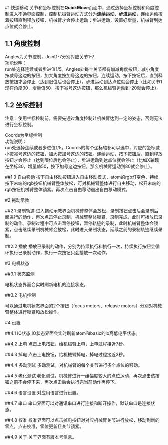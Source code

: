 #1 快速移动
关节和坐标控制在**QuickMove**页面中，通过选择坐标控制和角度控制进入不通界面控制，控制机械臂运动方式分为**连续运动**、**步进运动**，连续运动按着按钮直到释放按钮，机械臂才会停止运动；步进运动，设置好增量，机械臂到达点位就会停止。<br>
## 1.1 角度控制
Angles为关节控制，Joint1-7分别对应关节1-7<br>
功能说明：<br>
run处选择连续或者步进值1/5。Angles处每个关节都有加减角度按钮，减小角度按减号这边的按钮，加大角度按加号这边的按钮。连续运动，按下按钮后，直到释放按钮才会停止（达到限位后也会停止），步进运动到达点位就会停止（比如关节1现在角度30，增量值50，按下减号这边按钮，那么机械臂运动到-20就会停止）。<br>

## 1.2 坐标控制
注意：使用坐标控制前，需要先通过角度控制让机械臂达到一定的姿态，否则无法进行坐标控制。<br>

Coords为坐标控制<br>
功能说明：<br>
run处选择连续或者步进值1/5。Coords的每个坐标轴都可以选中，对应的坐标减小按减号这边的按钮，加大按加号这边的按钮。连续运动，按下按钮后，直到释放按钮才会停止（达到限位后也会停止），步进运动到达点位就会停止（比如X轴现在坐标30，增量值50，按下加号这边按钮，那么机械臂运动到80就会停止）。<br>

##1.3 自由移动
按下自由移动按钮进入自由移动模式，atom的rgb灯变色，持续按下末端的rgb按钮机械臂整体放松，可对机械臂整体进行自由移动，松开末端的rgb按钮机械臂整体锁紧。再次点击自由移动退出自由移动模式。

#2 拖动示教

##2.1 录制轨迹
进入拖动示教界面机械臂整体会放松，录制按钮点击后会录制后面进行的动作，再次点击停止录制，机械臂整体锁紧，录制完成，此时可播放已录制的动作。录制过程中可点击暂停按钮，暂停轨迹的录制，此时机械臂整体会锁紧，点击继续录制机械臂会放松，此时进入录制状态，延续之前的录制轨迹继续录制。

##2.2 播放
播放已录制的动作，分别为持续执行和执行一次，持续执行按钮会循环执行已录制动作，执行一次按钮只会播放一次动作。

#3 电机状态

##3.1 状态监测

电机状态界面会实时刷新电机的连接状态。

##3.2 电机控制

可以通过电机状态界面的2个按钮（focus motors、release motors）分别对机械臂整体进行锁紧和放松操作。

#4 设置

##4.1 IO状态
IO状态界面会实时刷新atom和basic的io高低电平状态。

##4.2 上电
点击上电按钮，给机械臂上电，上电过程接近7秒。

##4.3 掉电
点击上电按钮，给机械臂掉电，掉电过程接近3秒。

##4.4 多动测试
多动测试，对机械臂的每个关节进行多个点位的移动。

##4.5 老化测试
老化测试，机械臂进行一组幅度较大的点位运动，再次点击该按钮之前不会停下来，再次点击后会执行完当前动作再停下。

##4.6 语言设置
对应用语言进行设置。

##4.7 串口
串口界面可以对通讯串口进行连接和断开操作，默认串口是连接状态。

##4.8 校准
校准界面可以点击掉电按钮对对应机械臂关节进行放松，移动到新的零点，点击校准，零位更新且关节锁紧。

##4.9 关于
关于界面有版本号信息。
